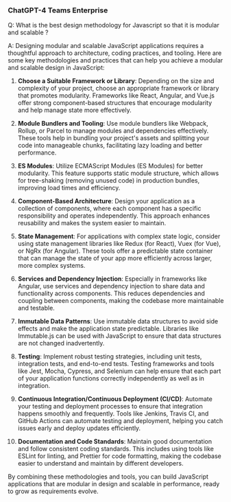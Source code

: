 ### ChatGPT-4 Teams Enterprise

Q: What is the best design methodology for Javascript so that it is modular and scalable  ?

A: Designing modular and scalable JavaScript applications requires a thoughtful approach to architecture, coding practices, and tooling. Here are some key methodologies and practices that can help you achieve a modular and scalable design in JavaScript:

1. **Choose a Suitable Framework or Library**: Depending on the size and complexity of your project, choose an appropriate framework or library that promotes modularity. Frameworks like React, Angular, and Vue.js offer strong component-based structures that encourage modularity and help manage state more effectively.

2. **Module Bundlers and Tooling**: Use module bundlers like Webpack, Rollup, or Parcel to manage modules and dependencies effectively. These tools help in bundling your project's assets and splitting your code into manageable chunks, facilitating lazy loading and better performance.

3. **ES Modules**: Utilize ECMAScript Modules (ES Modules) for better modularity. This feature supports static module structure, which allows for tree-shaking (removing unused code) in production bundles, improving load times and efficiency.

4. **Component-Based Architecture**: Design your application as a collection of components, where each component has a specific responsibility and operates independently. This approach enhances reusability and makes the system easier to maintain.

5. **State Management**: For applications with complex state logic, consider using state management libraries like Redux (for React), Vuex (for Vue), or NgRx (for Angular). These tools offer a predictable state container that can manage the state of your app more efficiently across larger, more complex systems.

6. **Services and Dependency Injection**: Especially in frameworks like Angular, use services and dependency injection to share data and functionality across components. This reduces dependencies and coupling between components, making the codebase more maintainable and testable.

7. **Immutable Data Patterns**: Use immutable data structures to avoid side effects and make the application state predictable. Libraries like Immutable.js can be used with JavaScript to ensure that data structures are not changed inadvertently.

8. **Testing**: Implement robust testing strategies, including unit tests, integration tests, and end-to-end tests. Testing frameworks and tools like Jest, Mocha, Cypress, and Selenium can help ensure that each part of your application functions correctly independently as well as in integration.

9. **Continuous Integration/Continuous Deployment (CI/CD)**: Automate your testing and deployment processes to ensure that integration happens smoothly and frequently. Tools like Jenkins, Travis CI, and GitHub Actions can automate testing and deployment, helping you catch issues early and deploy updates efficiently.

10. **Documentation and Code Standards**: Maintain good documentation and follow consistent coding standards. This includes using tools like ESLint for linting, and Prettier for code formatting, making the codebase easier to understand and maintain by different developers.

By combining these methodologies and tools, you can build JavaScript applications that are modular in design and scalable in performance, ready to grow as requirements evolve.
